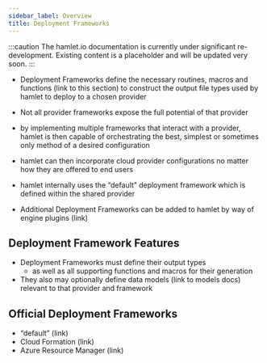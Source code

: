 ```yaml
---
sidebar_label: Overview
title: Deployment Frameworks
---
```

:::caution
The hamlet.io documentation is currently under significant re-development. Existing content is a placeholder and will be updated very soon.
:::

* Deployment Frameworks define the necessary routines, macros and functions (link to this section) to construct the output file types used by hamlet to deploy to a chosen provider
* Not all provider frameworks expose the full potential of that provider
* by implementing multiple frameworks that interact with a provider, hamlet is then capable of orchestrating the best, simplest or sometimes only method of a desired configuration
* hamlet can then incorporate cloud provider configurations no matter how they are offered to end users

* hamlet internally uses the “default” deployment framework which is defined within the shared provider
* Additional Deployment Frameworks can be added to hamlet by way of engine plugins (link)

## Deployment Framework Features

* Deployment Frameworks must define their output types
  * as well as all supporting functions and macros for their generation
* They also may optionally define data models (link to models docs) relevant to that provider and framework

## Official Deployment Frameworks

* “default” (link)
* Cloud Formation (link)
* Azure Resource Manager (link)
